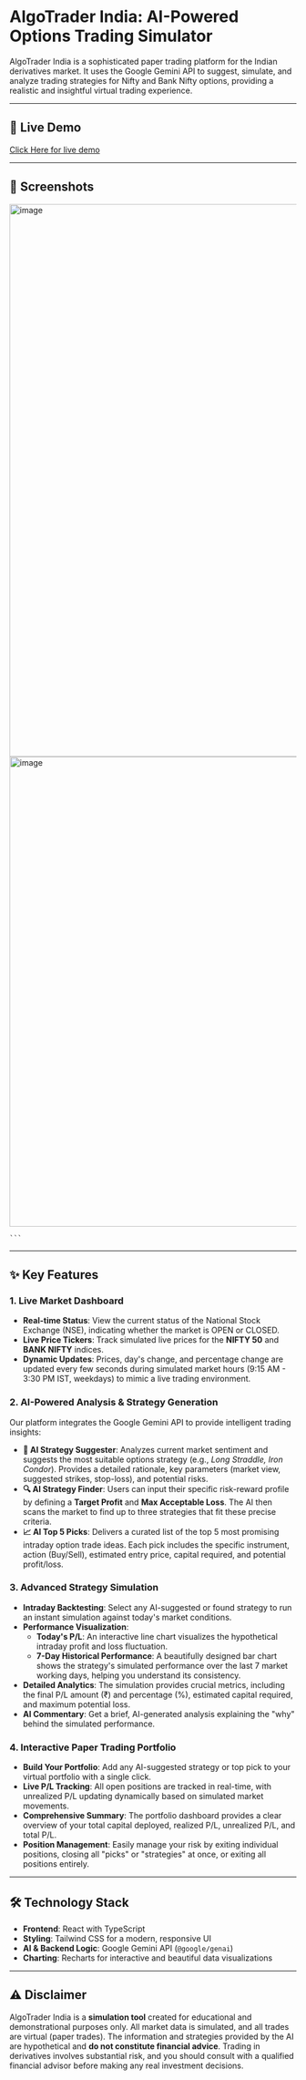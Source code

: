 # AlgoTrader India: AI-Powered Options Trading Simulator

AlgoTrader India is a sophisticated paper trading platform for the Indian derivatives market. It uses the Google Gemini API to suggest, simulate, and analyze trading strategies for Nifty and Bank Nifty options, providing a realistic and insightful virtual trading experience.

---

## 🚀 Live Demo

[Click Here for live demo](https://aistudio.google.com/app/prompts?state=%7B%22ids%22:%5B%2216hdPX5KB0f8s4rTyiSi8ZwcyQf5gbzHC%22%5D,%22action%22:%22open%22,%22userId%22:%22116836928984612143272%22,%22resourceKeys%22:%7B%7D%7D&usp=sharing)

---

## 📸 Screenshots

  <img width="1873" height="970" alt="image" src="https://github.com/user-attachments/assets/85fd4c94-ad7e-4b72-a66e-28526f5f965e" />
<img width="1850" height="825" alt="image" src="https://github.com/user-attachments/assets/812ab641-c8d7-4d42-ba0c-2ba25acd698a" />

    ```

---


## ✨ Key Features

### 1. Live Market Dashboard
- **Real-time Status**: View the current status of the National Stock Exchange (NSE), indicating whether the market is OPEN or CLOSED.
- **Live Price Tickers**: Track simulated live prices for the **NIFTY 50** and **BANK NIFTY** indices.
- **Dynamic Updates**: Prices, day's change, and percentage change are updated every few seconds during simulated market hours (9:15 AM - 3:30 PM IST, weekdays) to mimic a live trading environment.

### 2. AI-Powered Analysis & Strategy Generation
Our platform integrates the Google Gemini API to provide intelligent trading insights:

- **🤖 AI Strategy Suggester**: Analyzes current market sentiment and suggests the most suitable options strategy (e.g., *Long Straddle, Iron Condor*). Provides a detailed rationale, key parameters (market view, suggested strikes, stop-loss), and potential risks.
- **🔍 AI Strategy Finder**: Users can input their specific risk-reward profile by defining a **Target Profit** and **Max Acceptable Loss**. The AI then scans the market to find up to three strategies that fit these precise criteria.
- **📈 AI Top 5 Picks**: Delivers a curated list of the top 5 most promising intraday option trade ideas. Each pick includes the specific instrument, action (Buy/Sell), estimated entry price, capital required, and potential profit/loss.

### 3. Advanced Strategy Simulation
- **Intraday Backtesting**: Select any AI-suggested or found strategy to run an instant simulation against today's market conditions.
- **Performance Visualization**:
    - **Today's P/L**: An interactive line chart visualizes the hypothetical intraday profit and loss fluctuation.
    - **7-Day Historical Performance**: A beautifully designed bar chart shows the strategy's simulated performance over the last 7 market working days, helping you understand its consistency.
- **Detailed Analytics**: The simulation provides crucial metrics, including the final P/L amount (₹) and percentage (%), estimated capital required, and maximum potential loss.
- **AI Commentary**: Get a brief, AI-generated analysis explaining the "why" behind the simulated performance.

### 4. Interactive Paper Trading Portfolio
- **Build Your Portfolio**: Add any AI-suggested strategy or top pick to your virtual portfolio with a single click.
- **Live P/L Tracking**: All open positions are tracked in real-time, with unrealized P/L updating dynamically based on simulated market movements.
- **Comprehensive Summary**: The portfolio dashboard provides a clear overview of your total capital deployed, realized P/L, unrealized P/L, and total P/L.
- **Position Management**: Easily manage your risk by exiting individual positions, closing all "picks" or "strategies" at once, or exiting all positions entirely.

---

## 🛠️ Technology Stack

-   **Frontend**: React with TypeScript
-   **Styling**: Tailwind CSS for a modern, responsive UI
-   **AI & Backend Logic**: Google Gemini API (`@google/genai`)
-   **Charting**: Recharts for interactive and beautiful data visualizations

---

## ⚠️ Disclaimer

AlgoTrader India is a **simulation tool** created for educational and demonstrational purposes only. All market data is simulated, and all trades are virtual (paper trades). The information and strategies provided by the AI are hypothetical and **do not constitute financial advice**. Trading in derivatives involves substantial risk, and you should consult with a qualified financial advisor before making any real investment decisions.
